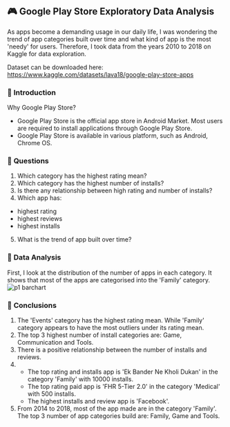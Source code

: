 ## 🎮 Google Play Store Exploratory Data Analysis
As apps become a demanding usage in our daily life, I was wondering the trend of app categories built over time and what kind of app is the most 'needy' for users. Therefore, I took data from the years 2010 to 2018 on Kaggle for data exploration.

Dataset can be downloaded here: https://www.kaggle.com/datasets/lava18/google-play-store-apps

### 🎲 **Introduction**
Why Google Play Store?
- Google Play Store is the official app store in Android Market. Most users are required to install applications through Google Play Store.
- Google Play Store is available in various platform, such as Android, Chrome OS.

### 🎲 **Questions**
1. Which category has the highest rating mean?
2. Which category has the highest number of installs?
3. Is there any relationship between high rating and number of installs?
4. Which app has:
  - highest rating
  - highest reviews
  - highest installs
5. What is the trend of app built over time?

### 🎲 **Data Analysis**
First, I look at the distribution of the number of apps in each category. It shows that most of the apps are categorised into the 'Family' category.
![p1 barchart](https://user-images.githubusercontent.com/108580837/196062857-6cfc5f0c-bbe5-47a0-a440-ac26b83469a2.png)



### 🎲 **Conclusions**
1. The 'Events' category has the highest rating mean. While 'Family' category appears to have the most outliers under its rating mean.
2. The top 3 highest number of install categories are: Game, Communication and Tools.
3. There is a positive relationship between the number of installs and reviews.
4. - The top rating and installs app is 'Ek Bander Ne Kholi Dukan' in the category 'Family' with 10000 installs.
   - The top rating paid app is 'FHR 5-Tier 2.0' in the category 'Medical' with 500 installs.
   - The highest installs and review app is 'Facebook'.
5. From 2014 to 2018, most of the app made are in the category 'Family'. The top 3 number of app categories build are: Family, Game and Tools.
